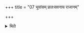 +++
title = "07 भूयांसम् प्रातःसवनाय राजानम्"

+++

<details><summary>थिते</summary>

7. He arranges for ample king (Soma) for the morning pressing and less one for the midday (-pressing).   
</details>
